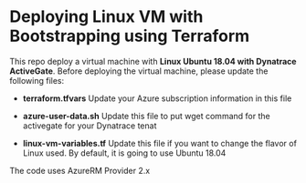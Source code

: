 # Deploying Linux VM with Bootstrapping using Terraform

This repo deploy a virtual machine with  **Linux Ubuntu 18.04 with Dynatrace ActiveGate**.
Before deploying the virtual machine, please update the following files:
* **terraform.tfvars** 
    Update your Azure subscription information in this file

* **azure-user-data.sh**
    Update this file to put wget command for the activegate for your Dynatrace tenat

* **linux-vm-variables.tf**
    Update this file if you want to change the flavor of Linux used. By default, it is going to use Ubuntu 18.04

The code uses AzureRM Provider 2.x
